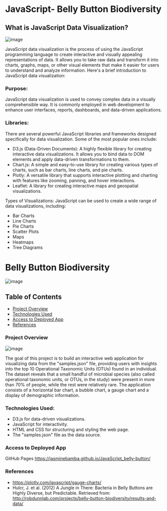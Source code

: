 # JavaScript- Belly Button Biodiversity


## What is JavaScript Data Visualization?

![image](https://github.com/JasmineBamba/JavaScript_belly-button/assets/135666038/c0a2d2af-a80c-49e8-89e1-f852f5f0c46f)


JavaScript data visualization is the process of using the JavaScript programming language to create interactive and visually appealing representations of data. It allows you to take raw data and transform it into charts, graphs, maps, or other visual elements that make it easier for users to understand and analyze information. Here's a brief introduction to JavaScript data visualization:

### Purpose: 
JavaScript data visualization is used to convey complex data in a visually comprehensible way. It is commonly employed in web development to enhance user interfaces, reports, dashboards, and data-driven applications.

### Libraries: 
There are several powerful JavaScript libraries and frameworks designed specifically for data visualization. Some of the most popular ones include:

- D3.js (Data-Driven Documents): A highly flexible library for creating interactive data visualizations. It allows you to bind data to DOM elements and apply data-driven transformations to them.
- Chart.js: A simple and easy-to-use library for creating various types of charts, such as bar charts, line charts, and pie charts.
- Plotly: A versatile library that supports interactive plotting and charting with features like zooming, panning, and hover interactions.
- Leaflet: A library for creating interactive maps and geospatial visualizations.

Types of Visualizations: JavaScript can be used to create a wide range of data visualizations, including:

- Bar Charts
- Line Charts
- Pie Charts
- Scatter Plots
- Maps
- Heatmaps
- Tree Diagrams


# Belly Button Biodiversity

![image](https://github.com/JasmineBamba/JavaScript_belly-button/assets/135666038/7d77c47e-6ca6-4bbf-98c8-daac187b9711)


## Table of Contents

- [Project Overview](#project-overview)
- [Technologies Used](#technologies-used)
- [Access to Deployed App](#deployed-app)
- [References](#ref)

### Project Overview

![image](https://github.com/JasmineBamba/JavaScript_belly-button/assets/135666038/9775fd74-84f5-4747-b5a0-886f510b9ad4)


The goal of this project is to build an interactive web application for visualizing data from the "samples.json" file, providing users with insights into the top 10 Operational Taxonomic Units (OTUs) found in an individual. The dataset reveals that a small handful of microbial species (also called operational taxonomic units, or OTUs, in the study) were present in more than 70% of people, while the rest were relatively rare. The application consists of a horizontal bar chart, a bubble chart, a gauge chart and a display of demographic information.

### Technologies Used:

- D3.js for data-driven visualizations.
- JavaScript for interactivity.
- HTML and CSS for structuring and styling the web page.
- The "samples.json" file as the data source.

### Access to Deployed App

GitHub Pages
https://jasminebamba.github.io/JavaScript_belly-button/

### References

- https://plotly.com/javascript/gauge-charts/
- Hulcr, J. et al. (2012) A Jungle in There: Bacteria in Belly Buttons are Highly Diverse, but Predictable. Retrieved from: http://robdunnlab.com/projects/belly-button-biodiversity/results-and-data/
